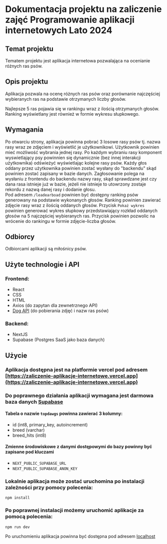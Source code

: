 # Dokumentacja projektu na zaliczenie zajęć Programowanie aplikacji internetowych Lato 2024

## Temat projektu

Tematem projektu jest aplikacja internetowa pozwalająca na ocenianie różnych ras psów.

## Opis projektu

Aplikacja pozwala na ocenę różnych ras psów oraz porównanie najczęściej wybieranych ras na podstawie otrzymanych liczby głosów.

Najlepsze 5 ras pojawia się w rankingu wraz z ilością otrzymanych głosów. 
Ranking wyświetlany jest również w formie wykresu słupkowego.

## Wymagania

Po otwarciu strony, aplikacja powinna pobrać 3 losowe rasy psów tj. nazwa rasy wraz ze zdjęciem i wyświetlić je użytkownikowi.
Użytkownik powinien mieć możliwość wybrania jednej rasy. Po każdym wybraniu rasy komponent wyswietlający psy powinnien się dynamicznie (bez innej interakcji użytkownika) odświeżyć wyświetlając kolejne rasy psów.
Każdy głos oddany przez użytkownika powinien zostać wysłany do "backendu" skąd powinien zostać zapisany w bazie danych.
Zagłosowanie polega na wysłaniu z frontendu do backendu nazwy rasy, skąd sprawdzane jest czy dana rasa istnieje już w bazie, jeżeli nie istnieje to utowrzony zostaje rekordu z nazwą danej rasy i dodanie głosu.  
Pod adresem `/leadearboad` powinien być dostępny ranking psów generowany na podstawie wykonanych głosów. Ranking powinien zawierać zdjęcie rasy wraz z ilością oddanych głosów. Przycisk `Pokaż wykres` powinien generować wykres słupkowy przedstawiający rozkład oddanych głosów na 5 najczęściej wybieranych ras. Przycisk powinien pozwolic na wrócenie do rankingu w formie zdjęcie-liczba głosów.

## Odbiorcy

Odbiorcami aplikacji są miłośnicy psów.

## 


## Użyte technologie i API

### Frontend:
 - React
 - CSS
 - HTML
 - Axios (do zapytan dla zewnetrznego API)
 - [Dog API](https://dog.ceo/dog-api/) (do pobierania zdjęć i nazw ras psów)

### Backend:
 - NextJS
 - Supabase (Postgres SaaS jako baza danych)

## Użycie

### Aplikacja dostępna jest na platformie vercel pod adresem [https://zaliczenie-aplikacje-internetowe.vercel.app](https://zaliczenie-aplikacje-internetowe.vercel.app)

### Do poprawnego działania aplikacji wymagana jest darmowa baza danych [Supabase](http://supabase.com)
#### Tabela o nazwie `topdawgs` powinna zawierać 3 kolumny:
 - id (int8, primary_key, autoincrement)
 - breed (varchar)
 - breed_hits (int8)
#### Zmienne środowiskowe z danymi dostępowymi do bazy powinny być zapisane pod kluczami
- `NEXT_PUBLIC_SUPABASE_URL`
- `NEXT_PUBLIC_SUPABASE_ANON_KEY`

### Lokalnie aplikacja może zostać uruchomina po instalacji zależności przy pomocy polecenia:

```npm install```

### Po poprawnej instalacji możemy uruchomić aplikacje za pomocą polecenia:
```npm run dev```

Po uruchomieniu aplikacja powinna być dostępna pod adresem [localhost](http://localhost:3000)



